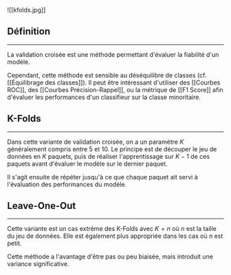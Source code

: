 

![[kfolds.jpg]]
## Définition

<hr>

La validation croisée est une méthode permettant d'évaluer la fiabilité d'un modèle. 

Cependant, cette méthode est sensible au déséquilibre de classes (cf. [[Équilibrage des classes]]). Il peut être intéressant d'utiliser des [[Courbes ROC]], des [[Courbes Précision-Rappel]], ou la métrique de [[F1 Score]] afin d'évaluer les performances d'un classifieur sur la classe minoritaire.


## K-Folds

<hr>

Dans cette variante de validation croisée, on a un paramètre $K$ généralement compris entre 5 et 10. Le principe est de découper le jeu de données en $K$ paquets, puis de réaliser l'apprentissage sur $K-1$ de ces paquets avant d'évaluer le modèle sur le dernier paquet.

Il s'agit ensuite de répéter jusqu'à ce que chaque paquet ait servi à l'évaluation des performances du modèle.


## Leave-One-Out

<hr>

Cette variante est un cas extrême des K-Folds avec $K = n$ où $n$ est la taille du jeu de données. Elle est également plus appropriée dans les cas où $n$ est petit.

Cette méthode a l'avantage d'être pas ou peu biaisée, mais introduit une variance significative.